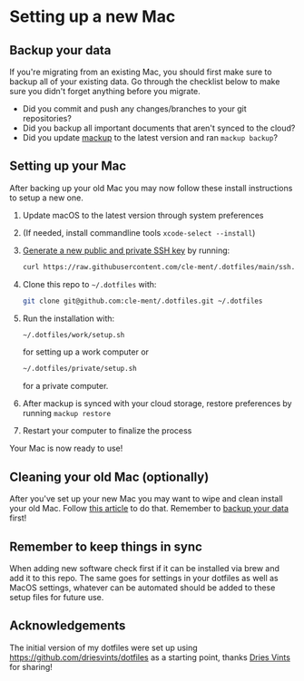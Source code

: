 # Setting up a new Mac

## Backup your data

If you're migrating from an existing Mac, you should first make sure to backup all of your existing data. Go through the checklist below to make sure you didn't forget anything before you migrate.

- Did you commit and push any changes/branches to your git repositories?
- Did you backup all important documents that aren't synced to the cloud?
- Did you update [mackup](https://github.com/lra/mackup) to the latest version and ran `mackup backup`?

## Setting up your Mac

After backing up your old Mac you may now follow these install instructions to setup a new one.

1. Update macOS to the latest version through system preferences
2. (If needed, install commandline tools `xcode-select --install`)
3. [Generate a new public and private SSH key](https://docs.github.com/en/github/authenticating-to-github/generating-a-new-ssh-key-and-adding-it-to-the-ssh-agent) by running:

   ```zsh
   curl https://raw.githubusercontent.com/cle-ment/.dotfiles/main/ssh.sh | sh -s "<your-email-address>"
   ```

4. Clone this repo to `~/.dotfiles` with:

   ```zsh
   git clone git@github.com:cle-ment/.dotfiles.git ~/.dotfiles
   ```

5. Run the installation with:

   ```zsh
   ~/.dotfiles/work/setup.sh
   ```

   for setting up a work computer or

   ```zsh
   ~/.dotfiles/private/setup.sh
   ```

   for a private computer.

6. After mackup is synced with your cloud storage, restore preferences by running `mackup restore`
7. Restart your computer to finalize the process

Your Mac is now ready to use!

## Cleaning your old Mac (optionally)

After you've set up your new Mac you may want to wipe and clean install your old Mac. Follow [this article](https://support.apple.com/guide/mac-help/erase-and-reinstall-macos-mh27903/mac) to do that. Remember to [backup your data](#backup-your-data) first!

## Remember to keep things in sync

When adding new software check first if it can be installed via brew and add it to this repo. The same goes for settings in your dotfiles as well as MacOS settings, whatever can be automated should be added to these setup files for future use.

## Acknowledgements

The initial version of my dotfiles were set up using https://github.com/driesvints/dotfiles as a starting point, thanks [Dries Vints](https://github.com/driesvints/) for sharing!
